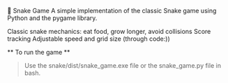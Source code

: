 🐍 Snake Game
A simple implementation of the classic Snake game using Python and the pygame library.

Classic snake mechanics: eat food, grow longer, avoid collisions
Score tracking
Adjustable speed and grid size (through code:))

** To run the game **
>Use the snake/dist/snake_game.exe file or the snake_game.py file in bash.
